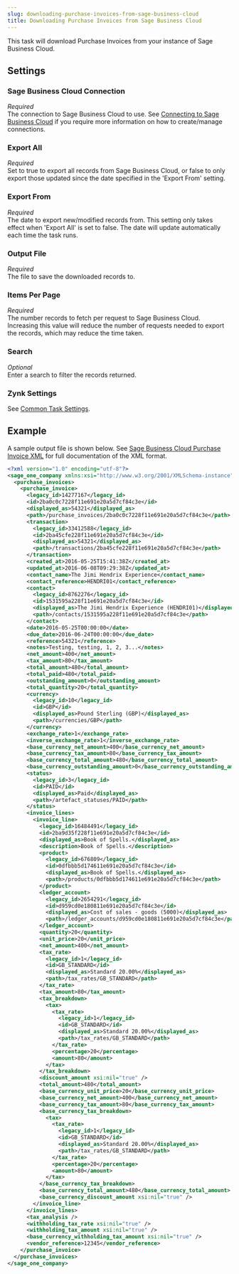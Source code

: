 ```yaml
---
slug: downloading-purchase-invoices-from-sage-business-cloud
title: Downloading Purchase Invoices from Sage Business Cloud
---
```

This task will download Purchase Invoices from your instance of Sage Business Cloud.

## Settings
### Sage Business Cloud Connection
_Required_  
The connection to Sage Business Cloud to use. See [Connecting to Sage Business Cloud](connecting-to-sage-business-cloud) if you require more information on how to create/manage connections.

### Export All
_Required_  
Set to true to export all records from Sage Business Cloud, or false to only export those updated since the date specified in the 'Export From' setting.

### Export From
_Required_  
The date to export new/modified records from. This setting only takes effect when 'Export All' is set to false. The date will update automatically each time the task runs.

### Output File
_Required_  
The file to save the downloaded records to.

### Items Per Page
_Required_  
The number records to fetch per request to Sage Business Cloud. Increasing this value will reduce the number of requests needed to export the records, which may reduce the time taken.

### Search
_Optional_  
Enter a search to filter the records returned.

### Zynk Settings
See [Common Task Settings](common-task-settings).

## Example
A sample output file is shown below. See [Sage Business Cloud Purchase Invoice XML](sage-one-purchase-invoice-xml) for full documentation of the XML format.
```xml
<?xml version="1.0" encoding="utf-8"?>
<sage_one_company xmlns:xsi="http://www.w3.org/2001/XMLSchema-instance" xmlns:xsd="http://www.w3.org/2001/XMLSchema">
  <purchase_invoices>
    <purchase_invoice>
      <legacy_id>14277167</legacy_id>
      <id>2ba0c0c7228f11e691e20a5d7cf84c3e</id>
      <displayed_as>54321</displayed_as>
      <path>/purchase_invoices/2ba0c0c7228f11e691e20a5d7cf84c3e</path>
      <transaction>
        <legacy_id>33412588</legacy_id>
        <id>2ba45cfe228f11e691e20a5d7cf84c3e</id>
        <displayed_as>54321</displayed_as>
        <path>/transactions/2ba45cfe228f11e691e20a5d7cf84c3e</path>
      </transaction>
      <created_at>2016-05-25T15:41:38Z</created_at>
      <updated_at>2016-06-08T09:29:38Z</updated_at>
      <contact_name>The Jimi Hendrix Experience</contact_name>
      <contact_reference>HENDRI01</contact_reference>
      <contact>
        <legacy_id>8762276</legacy_id>
        <id>1531595a228f11e691e20a5d7cf84c3e</id>
        <displayed_as>The Jimi Hendrix Experience (HENDRI01)</displayed_as>
        <path>/contacts/1531595a228f11e691e20a5d7cf84c3e</path>
      </contact>
      <date>2016-05-25T00:00:00</date>
      <due_date>2016-06-24T00:00:00</due_date>
      <reference>54321</reference>
      <notes>Testing, testing, 1, 2, 3...</notes>
      <net_amount>400</net_amount>
      <tax_amount>80</tax_amount>
      <total_amount>480</total_amount>
      <total_paid>480</total_paid>
      <outstanding_amount>0</outstanding_amount>
      <total_quantity>20</total_quantity>
      <currency>
        <legacy_id>10</legacy_id>
        <id>GBP</id>
        <displayed_as>Pound Sterling (GBP)</displayed_as>
        <path>/currencies/GBP</path>
      </currency>
      <exchange_rate>1</exchange_rate>
      <inverse_exchange_rate>1</inverse_exchange_rate>
      <base_currency_net_amount>400</base_currency_net_amount>
      <base_currency_tax_amount>80</base_currency_tax_amount>
      <base_currency_total_amount>480</base_currency_total_amount>
      <base_currency_outstanding_amount>0</base_currency_outstanding_amount>
      <status>
        <legacy_id>3</legacy_id>
        <id>PAID</id>
        <displayed_as>Paid</displayed_as>
        <path>/artefact_statuses/PAID</path>
      </status>
      <invoice_lines>
        <invoice_line>
          <legacy_id>16484491</legacy_id>
          <id>2ba9d35f228f11e691e20a5d7cf84c3e</id>
          <displayed_as>Book of Spells.</displayed_as>
          <description>Book of Spells.</description>
          <product>
            <legacy_id>676809</legacy_id>
            <id>0dfbbb5d174611e691e20a5d7cf84c3e</id>
            <displayed_as>Book of Spells.</displayed_as>
            <path>/products/0dfbbb5d174611e691e20a5d7cf84c3e</path>
          </product>
          <ledger_account>
            <legacy_id>2654291</legacy_id>
            <id>d959cd0e180811e691e20a5d7cf84c3e</id>
            <displayed_as>Cost of sales - goods (5000)</displayed_as>
            <path>/ledger_accounts/d959cd0e180811e691e20a5d7cf84c3e</path>
          </ledger_account>
          <quantity>20</quantity>
          <unit_price>20</unit_price>
          <net_amount>400</net_amount>
          <tax_rate>
            <legacy_id>1</legacy_id>
            <id>GB_STANDARD</id>
            <displayed_as>Standard 20.00%</displayed_as>
            <path>/tax_rates/GB_STANDARD</path>
          </tax_rate>
          <tax_amount>80</tax_amount>
          <tax_breakdown>
            <tax>
              <tax_rate>
                <legacy_id>1</legacy_id>
                <id>GB_STANDARD</id>
                <displayed_as>Standard 20.00%</displayed_as>
                <path>/tax_rates/GB_STANDARD</path>
              </tax_rate>
              <percentage>20</percentage>
              <amount>80</amount>
            </tax>
          </tax_breakdown>
          <discount_amount xsi:nil="true" />
          <total_amount>480</total_amount>
          <base_currency_unit_price>20</base_currency_unit_price>
          <base_currency_net_amount>400</base_currency_net_amount>
          <base_currency_tax_amount>80</base_currency_tax_amount>
          <base_currency_tax_breakdown>
            <tax>
              <tax_rate>
                <legacy_id>1</legacy_id>
                <id>GB_STANDARD</id>
                <displayed_as>Standard 20.00%</displayed_as>
                <path>/tax_rates/GB_STANDARD</path>
              </tax_rate>
              <percentage>20</percentage>
              <amount>80</amount>
            </tax>
          </base_currency_tax_breakdown>
          <base_currency_total_amount>480</base_currency_total_amount>
          <base_currency_discount_amount xsi:nil="true" />
        </invoice_line>
      </invoice_lines>
      <tax_analysis />
      <withholding_tax_rate xsi:nil="true" />
      <withholding_tax_amount xsi:nil="true" />
      <base_currency_withholding_tax_amount xsi:nil="true" />
      <vendor_reference>12345</vendor_reference>
    </purchase_invoice>
  </purchase_invoices>
</sage_one_company>
```